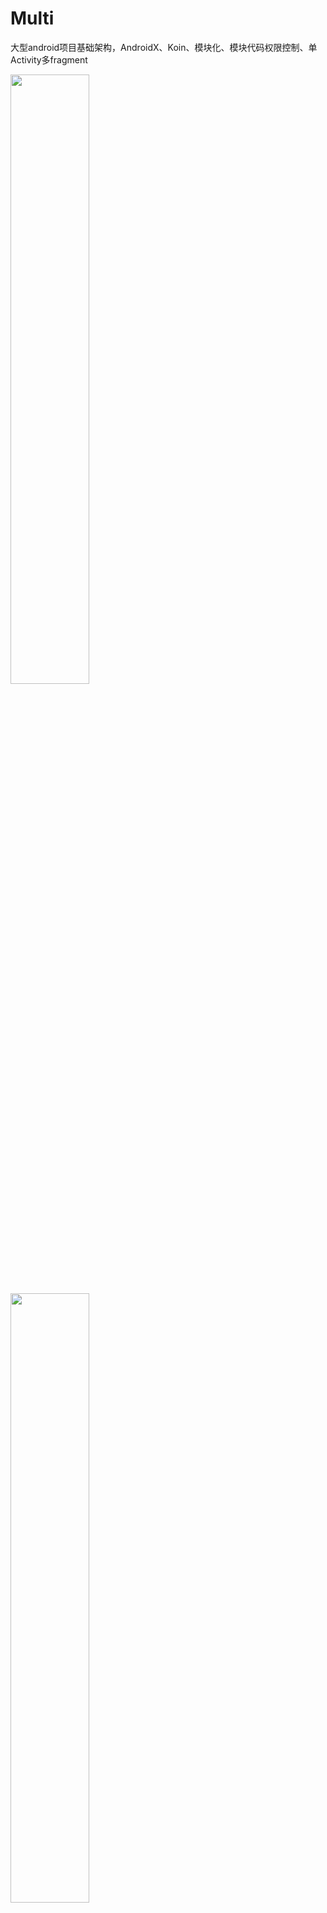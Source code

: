 # Multi
大型android项目基础架构，AndroidX、Koin、模块化、模块代码权限控制、单Activity多fragment


<img src="screenshots/liucheng.jpg" width = "50%"/> <img src="screenshots/shuoming.jpg" width = "50%"/>

## 说一说，扯一扯
###  1:为什么要有i18模块？
* 在多个项目开发的过程中，其实很多国际化的翻译是一样的，当你的i18越来越丰富，上传maven私服后，提供不同的项目引用，需要改的可能会越来越少,gradle-mvn-push.gradle配置maven私服地址
###  2:为什么要模块化？好处是什么？
* 最重要的是大型项目中，代码的权限控制，假设A,B,C同时开发一个项目，但是又不想给所有人整个项目的代码，可以这么处理，每一个模块建一个git仓库地址，给到对应同事所负责的模块git仓库，
通过聚合i18,base,router，(负责的模块)，单独运行APP开发，gradle.properties中进行配置是否是APP运行
###  3:那么这一套架子，我们该如何进行业务开发？
* 新模块，先可以copy user模块，改成自己对应模块名称，包括内部所有的类的名称改为自己模块名称，
setting.gradle 确保有模块名，gradle.properties中加入是否是APP的变量控制模块中build.gradle，
新建自己的fragment,在router模块中定义fragment的访问路径，i18中定义国际化资源，data目录下定义接口、业务bean,
Bus事件用于不同页面、不同模块通讯







